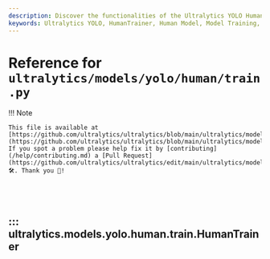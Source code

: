 ```yaml
---
description: Discover the functionalities of the Ultralytics YOLO HumanTrainer class for training human detection models. Learn about training processes, optimization techniques, and methods to enhance human attribute recognition.
keywords: Ultralytics YOLO, HumanTrainer, Human Model, Model Training, Machine Learning, Deep Learning, Computer Vision, Human Attributes
---
```


# Reference for `ultralytics/models/yolo/human/train.py`

!!! Note

    This file is available at [https://github.com/ultralytics/ultralytics/blob/main/ultralytics/models/yolo/human/train.py](https://github.com/ultralytics/ultralytics/blob/main/ultralytics/models/yolo/human/train.py). If you spot a problem please help fix it by [contributing](/help/contributing.md) a [Pull Request](https://github.com/ultralytics/ultralytics/edit/main/ultralytics/models/yolo/human/train.py) 🛠️. Thank you 🙏!

<br><br>

## ::: ultralytics.models.yolo.human.train.HumanTrainer

<br><br>
